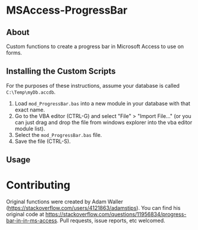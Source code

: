 MSAccess-ProgressBar
========================

About
-----

Custom functions to create a progress bar in Microsoft Access to use on forms.

Installing the Custom Scripts
-----------------------------

For the purposes of these instructions, assume your database is called `C:\Temp\myDb.accdb`.

1. Load `mod_ProgressBar.bas` into a new module in your database with that exact name.
 1. Go to the VBA editor (CTRL-G) and select "File" > "Import File..."
    (or you can just drag and drop the file from windows explorer into the vba editor module list).
 2. Select the `mod_ProgressBar.bas` file.
 3. Save the file (CTRL-S).

Usage
-----



Contributing
============

Original functions were created by Adam Waller (https://stackoverflow.com/users/4121863/adamstips).  You can find his original code at https://stackoverflow.com/questions/11956834/progress-bar-in-in-ms-access.
Pull requests, issue reports, etc welcomed.